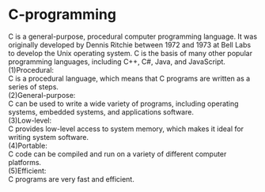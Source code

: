 # C-programming

C is a general-purpose, procedural computer programming language. It was originally developed by Dennis Ritchie between 1972 and 1973 at Bell Labs to develop the Unix operating system. C is the basis of many other popular programming languages, including C++, C#, Java, and JavaScript.
<br>
(1)Procedural:
<br>
C is a procedural language, which means that C programs are written as a series of steps.
<br>
(2)General-purpose:
<br>
C can be used to write a wide variety of programs, including operating systems, embedded systems, and applications software.
<br>
(3)Low-level:
<br>
C provides low-level access to system memory, which makes it ideal for writing system software.
<br>
(4)Portable:
<br>
C code can be compiled and run on a variety of different computer platforms.
<br>
(5)Efficient:
<br>
C programs are very fast and efficient.
